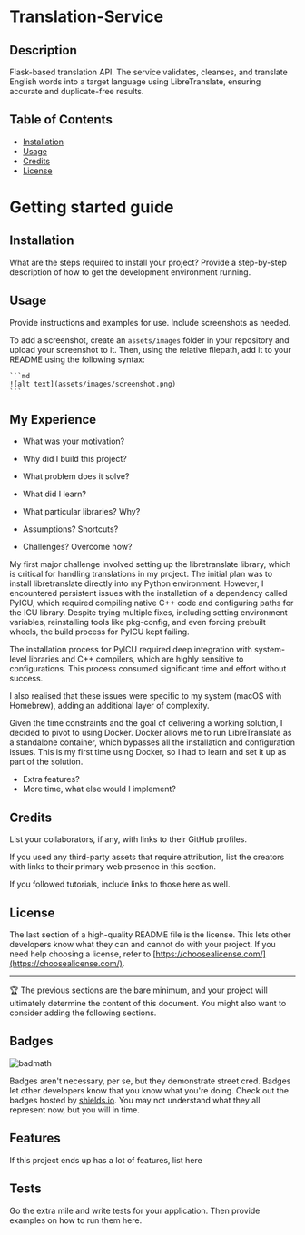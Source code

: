 # Translation-Service

## Description

Flask-based translation API. The service validates, cleanses, and translate English words into a target language using LibreTranslate, ensuring accurate and duplicate-free results. 

## Table of Contents

- [Installation](#installation)
- [Usage](#usage)
- [Credits](#credits)
- [License](#license)

# Getting started guide 

## Installation

What are the steps required to install your project? Provide a step-by-step description of how to get the development environment running.

## Usage

Provide instructions and examples for use. Include screenshots as needed.

To add a screenshot, create an `assets/images` folder in your repository and upload your screenshot to it. Then, using the relative filepath, add it to your README using the following syntax:

    ```md
    ![alt text](assets/images/screenshot.png)
    ```

## My Experience

- What was your motivation?
- Why did I build this project? 
- What problem does it solve?
- What did I learn?

- What particular libraries? Why?
- Assumptions? Shortcuts?
- Challenges? Overcome how?

My first major challenge involved setting up the libretranslate library, which is critical for handling translations in my project. The initial plan was to install libretranslate directly into my Python environment. However, I encountered persistent issues with the installation of a dependency called PyICU, which required compiling native C++ code and configuring paths for the ICU library. Despite trying multiple fixes, including setting environment variables, reinstalling tools like pkg-config, and even forcing prebuilt wheels, the build process for PyICU kept failing.

The installation process for PyICU required deep integration with system-level libraries and C++ compilers, which are highly sensitive to configurations.
This process consumed significant time and effort without success.

I also realised that these issues were specific to my system (macOS with Homebrew), adding an additional layer of complexity.

Given the time constraints and the goal of delivering a working solution, I decided to pivot to using Docker. Docker allows me to run LibreTranslate as a standalone container, which bypasses all the installation and configuration issues. This is my first time using Docker, so I had to learn and set it up as part of the solution.

- Extra features?
- More time, what else would I implement? 

## Credits

List your collaborators, if any, with links to their GitHub profiles.

If you used any third-party assets that require attribution, list the creators with links to their primary web presence in this section.

If you followed tutorials, include links to those here as well.

## License

The last section of a high-quality README file is the license. This lets other developers know what they can and cannot do with your project. If you need help choosing a license, refer to [https://choosealicense.com/](https://choosealicense.com/).

---

🏆 The previous sections are the bare minimum, and your project will ultimately determine the content of this document. You might also want to consider adding the following sections.

## Badges

![badmath](https://img.shields.io/github/languages/top/lernantino/badmath)

Badges aren't necessary, per se, but they demonstrate street cred. Badges let other developers know that you know what you're doing. Check out the badges hosted by [shields.io](https://shields.io/). You may not understand what they all represent now, but you will in time.

## Features

If this project ends up has a lot of features, list here


## Tests

Go the extra mile and write tests for your application. Then provide examples on how to run them here.